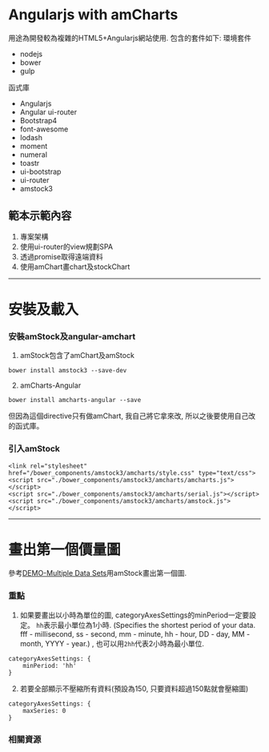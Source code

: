 ﻿Angularjs with amCharts
===
用途為開發較為複雜的HTML5+Angularjs網站使用. 包含的套件如下:
環境套件
* nodejs
* bower
* gulp

函式庫
* Angularjs
* Angular ui-router
* Bootstrap4
* font-awesome
* lodash
* moment
* numeral
* toastr
* ui-bootstrap
* ui-router
* amstock3

## 範本示範內容
1. 專案架構
2. 使用ui-router的view規劃SPA
3. 透過promise取得遠端資料
4. 使用amChart畫chart及stockChart

---
# 安裝及載入

### 安裝amStock及angular-amchart
1. amStock包含了amChart及amStock
```
bower install amstock3 --save-dev
```

2. amCharts-Angular
```
bower install amcharts-angular --save
```
但因為這個directive只有做amChart, 我自己將它拿來改, 所以之後要使用自己改的函式庫。

### 引入amStock
```
<link rel="stylesheet" href="/bower_components/amstock3/amcharts/style.css" type="text/css">
<script src="./bower_components/amstock3/amcharts/amcharts.js"></script>
<script src="./bower_components/amstock3/amcharts/serial.js"></script>
<script src="./bower_components/amstock3/amcharts/amstock.js"></script>
```

---
# 畫出第一個價量圖
參考[DEMO-Multiple Data Sets](http://www.amcharts.com/demos/multiple-data-sets/)用amStock畫出第一個圖.

### 重點
1. 如果要畫出以小時為單位的圖, categoryAxesSettings的minPeriod一定要設定。 `hh`表示最小單位為1小時. (Specifies the shortest period of your data. fff - millisecond, ss - second, mm - minute, hh - hour, DD - day, MM - month, YYYY - year.)
, 也可以用`2hh`代表2小時為最小單位.
```
categoryAxesSettings: {
	minPeriod: 'hh'
}
```

2. 若要全部顯示不壓縮所有資料(預設為150, 只要資料超過150點就會壓縮圖)
```
categoryAxesSettings: {
	maxSeries: 0
}
```

### 相關資源
